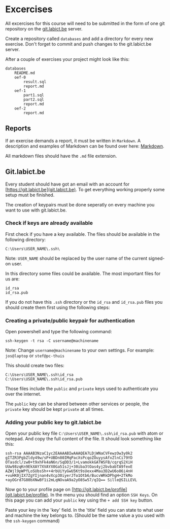 # Excercises

All excercises for this course will need to be submitted in the form of one git repository on the [git.labict.be](https://git.labict.be) server.

Create a repository called `databases` and add a directory for every new exercise. Don't forget to commit and push changes to the git.labict.be server.

After a couple of exercises your project might look like this:

```
databases
    README.md
    oef-0 
        result.sql
        report.md
    oef-1
        part1.sql
        part2.sql
        report.md
    oef-2
        report.md
```

## Reports

If an exercise demands a report, it must be written in `Markdown`. A description and examples of Markdown can be found over here: [Markdown](./markdown.md). 

All markdown files should have the `.md` file extension. 

## Git.labict.be

Every student should have got an email with an account for [https://git.labict.be](git.labict.be). To get everything working properly some setup must be finished. 

The creation of keypairs must be done seperatly on every machine you want to use with git.labict.be.

### Check if keys are already available

First check if you have a key available. The files should be available in the following directory:

```
C:\Users\USER_NAME\.ssh\
```

Note: `USER_NAME` should be replaced by the user name of the current signed-on user.

In this directory some files could be available. The most important files for us are:

```
id_rsa
id_rsa.pub
```

If you do not have this `.ssh` directory or the `id_rsa` and `id_rsa.pub` files you should create them first using the following steps:

### Creating a private/public keypair for authentication 

Open powershell and type the following command:

```
ssh-keygen -t rsa -C username@machinename
```

Note: Change `username@machinename` to your own settings. For example: `jos@laptop` or `stef@pc-thuis`

This should create two files:

```
C:\Users\USER_NAME\.ssh\id_rsa
C:\Users\USER_NAME\.ssh\id_rsa.pub
```

Those files include the `public` and `private` keys used to authenticate you over the internet.

The `public` key can be shared between other services or people, the `private` key should be kept `private` at all times.

### Adding your public key to git.labict.be

Open your public key file `C:\Users\USER_NAME\.ssh\id_rsa.pub` with atom or notepad. And copy the full content of the file. It should look something like this:

```
ssh-rsa AAAAB3NzaC1yc2EAAAABIwAAAQEA7LDjWNaCVFewzOw3y0k2
gITZR3PgbZldy49w/sP+UBDn80IMqPacXsPcqoZOuyysAfxZlnCi79YD
OTasdcl/zw0+t9xhFk4aN6n/SqDD3/1+LvamokkGATWSFB/cqrqS2XiH
UUw98zqKn9EkXAY7XVAYX0Ga51sJj+30iba3tOas4yj2bvbabTA9fexE
AZWjl9pWPfLoSUbsSh++4rbUiYyGwU5Kt9sUexx4Mau3D2wU6o86i4nH
+vuHK0jIX7ZgYIjnan4vXcp30iyerJTo1Otb6/BucvWRkDPhgH+2TkMo
+ayOGrd7G80bXNwBf1i2mLqNOvaA9a2yO8Sw57/qIQ== Sille@SILLEVL

```

Now go to your profile page on [http://git.labict.be/profile](git.labict.be/profile). In the menu you should find an option `SSH Keys`. On this page you can add your `public` key using the `+ add SSH key` button.

Paste your key in the 'key' field. In the 'title' field you can state to what user and machine the key belongs to. (Should be the same value a you used with the `ssh-keygen` command)









